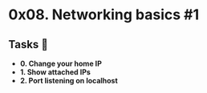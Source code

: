 # 0x08. Networking basics #1

## Tasks :page_with_curl: <br>

* **0. Change your home IP**
* **1. Show attached IPs**
* **2. Port listening on localhost**
